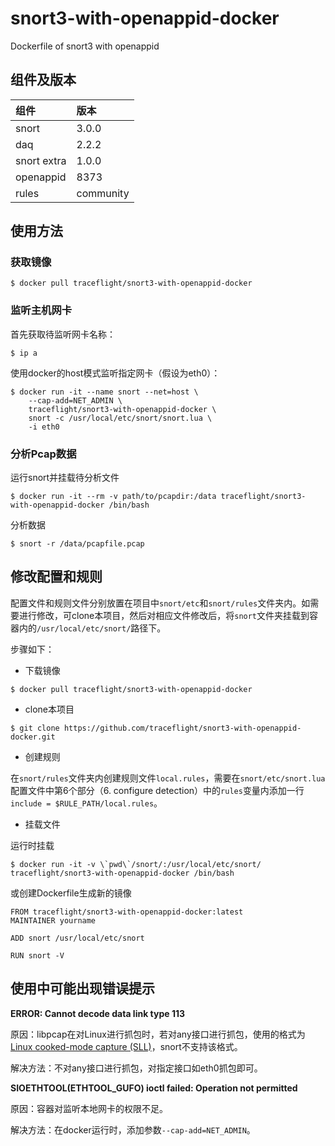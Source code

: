 # snort3-with-openappid-docker
Dockerfile of snort3 with openappid

## 组件及版本

|组件|版本|
|:---|:--|
|snort|3.0.0|
|daq|2.2.2|
|snort extra|1.0.0|
|openappid|8373|
|rules|community|

## 使用方法

### 获取镜像

```
$ docker pull traceflight/snort3-with-openappid-docker
```

### 监听主机网卡

首先获取待监听网卡名称：

```
$ ip a
```

使用docker的host模式监听指定网卡（假设为eth0）：

```
$ docker run -it --name snort --net=host \
    --cap-add=NET_ADMIN \
    traceflight/snort3-with-openappid-docker \
    snort -c /usr/local/etc/snort/snort.lua \
    -i eth0
```

### 分析Pcap数据

运行snort并挂载待分析文件

```
$ docker run -it --rm -v path/to/pcapdir:/data traceflight/snort3-with-openappid-docker /bin/bash
```

分析数据
```
$ snort -r /data/pcapfile.pcap 
```

## 修改配置和规则

配置文件和规则文件分别放置在项目中`snort/etc`和`snort/rules`文件夹内。如需要进行修改，可clone本项目，然后对相应文件修改后，将`snort`文件夹挂载到容器内的`/usr/local/etc/snort/`路径下。

步骤如下：

* 下载镜像

```
$ docker pull traceflight/snort3-with-openappid-docker
```

* clone本项目

```
$ git clone https://github.com/traceflight/snort3-with-openappid-docker.git
```

* 创建规则

在`snort/rules`文件夹内创建规则文件`local.rules`，需要在`snort/etc/snort.lua`配置文件中第6个部分（6. configure detection）中的`rules`变量内添加一行`include = $RULE_PATH/local.rules`。

* 挂载文件 

运行时挂载

```
$ docker run -it -v \`pwd\`/snort/:/usr/local/etc/snort/ traceflight/snort3-with-openappid-docker /bin/bash
```

或创建Dockerfile生成新的镜像

```
FROM traceflight/snort3-with-openappid-docker:latest
MAINTAINER yourname

ADD snort /usr/local/etc/snort

RUN snort -V
```

## 使用中可能出现错误提示

**ERROR: Cannot decode data link type 113**

原因：libpcap在对Linux进行抓包时，若对any接口进行抓包，使用的格式为[Linux cooked-mode capture (SLL)](https://wiki.wireshark.org/SLL)，snort不支持该格式。

解决方法：不对any接口进行抓包，对指定接口如eth0抓包即可。

**SIOETHTOOL(ETHTOOL_GUFO) ioctl failed: Operation not permitted**

原因：容器对监听本地网卡的权限不足。

解决方法：在docker运行时，添加参数`--cap-add=NET_ADMIN`。
